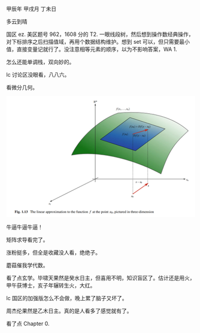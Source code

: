 甲辰年 甲戌月 丁未日

多云到晴

国区 ez. 美区题号 962，1608 分的 T2. 一眼线段树，然后想到操作数经典操作，对下标排序之后扫描值域，再用个数据结构维护。想到 set 可以，但只需要最小值，直接变量记就行了。没注意相等元素的顺序，以为不影响答案，WA 1.

怎么还能单调栈，双向妙的。

lc 讨论区没眼看，八八六。

看微分几何。

![alt text](image_00.png)

牛逼牛逼牛逼！

矩阵求导看完了。

涨粉挺多，但全是收藏没人看，绝绝子。

蘑菇催我学代数。

看了点玄学。毕啸天果然是癸水日主，但喜用不明，知识盲区了。估计还是用火，甲午获博士，亥子年辗转生火，大红。

lc 国区的加强版怎么不会做，晚上累了脑子又坏了。

周杰伦果然是乙木日主。真的是人看多了感觉就有了。

看了点 Chapter 0.